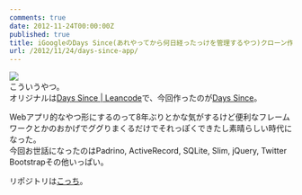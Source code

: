 ```yaml
---
comments: true
date: 2012-11-24T00:00:00Z
published: true
title: iGoogleのDays Since(あれやってから何日経ったっけを管理するやつ)クローン作った
url: /2012/11/24/days-since-app/
---
```


![](https://raw.github.com/ebith/DaysSince/master/public/images/sample.png)  
こういうやつ。  
オリジナルは[Days Since | Leancode](http://leancode.com/dayssince/ "Days Since | Leancode")で、今回作ったのが[Days Since](http://dayssince.feelmy.net/ "Days Since")。  

Webアプリ的なやつ形にするのって8年ぶりとかな気がするけど便利なフレームワークとかのおかげでググりまくるだけでそれっぽくできたし素晴らしい時代になった。  
今回お世話になったのはPadrino, ActiveRecord, SQLite, Slim, jQuery, Twitter Bootstrapその他いっぱい。

リポジトリは[こっち](https://github.com/ebith/DaysSince "ebith/DaysSince · GitHub")。
